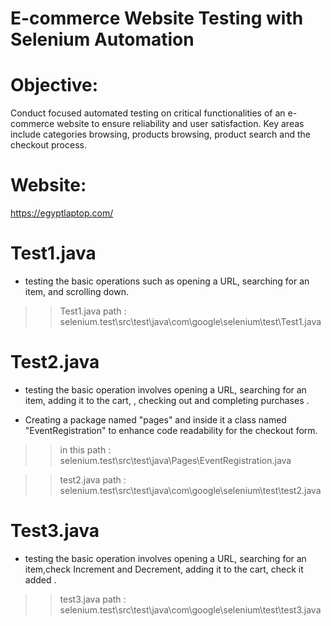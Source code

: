 # E-commerce Website Testing with Selenium Automation


#  Objective:

Conduct focused automated testing on critical functionalities of an e-commerce website to
ensure reliability and user satisfaction. Key areas include categories browsing, products
browsing, product search and the checkout process.

#  Website:
https://egyptlaptop.com/

# Test1.java

- testing the basic operations such as opening a URL, searching for an item, and scrolling down.

>>Test1.java path : selenium.test\src\test\java\com\google\selenium\test\Test1.java


# Test2.java

- testing the basic operation involves opening a URL, searching for an item, adding it to the cart, , checking out and completing purchases .


- Creating a package named "pages" and inside it a class named "EventRegistration" to enhance code readability for the checkout form. 

>>in this path : selenium.test\src\test\java\Pages\EventRegistration.java

>>test2.java path : selenium.test\src\test\java\com\google\selenium\test\test2.java

# Test3.java

- testing the basic operation involves opening a URL, searching for an item,check Increment and Decrement,  adding it to the cart, check it added .

>>test3.java path : selenium.test\src\test\java\com\google\selenium\test\test3.java
